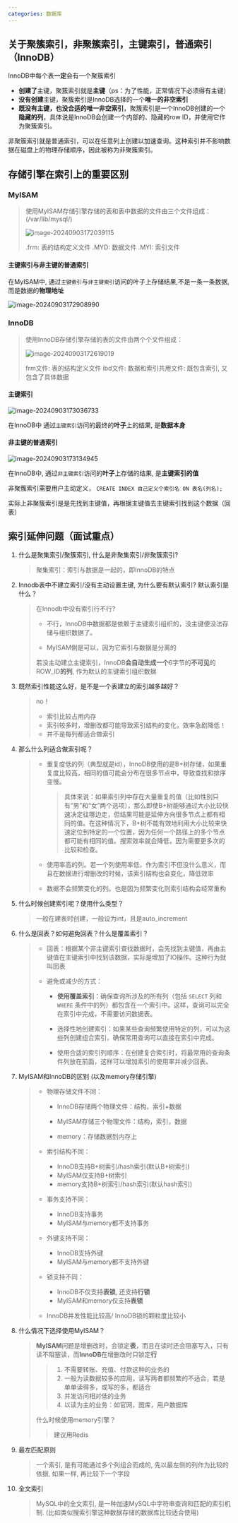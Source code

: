 ```yaml
---
categories: 数据库
---
```


## 关于聚簇索引，非聚簇索引，主键索引，普通索引（InnoDB）

InnoDB中每个表**一定**会有一个聚簇索引

- **创建了**主键，聚簇索引就是**主键**（ps：为了性能，正常情况下必须得有主键）
- **没有创建**主键，聚簇索引是InnoDB选择的一个**唯一的非空索引**
- **既没有主键，也没合适的唯一非空索引**，聚簇索引是一个InnoDB创建的一个**隐藏的列**，具体说是InnoDB会创建一个内部的、隐藏的row ID，并使用它作为聚簇索引。

非聚簇索引就是普通索引，可以在任意列上创建以加速查询。这种索引并不影响数据在磁盘上的物理存储顺序，因此被称为非聚簇索引。

## 存储引擎在索引上的重要区别

### MyISAM

> 使用MyISAM存储引擎存储的表和表中数据的文件由三个文件组成： (/var/lib/mysql/)
>
> ![image-20240903172039115](/res/img_sql2/Myisam.png)
>
> .frm: 表的结构定义文件
> .MYD: 数据文件
> .MYI: 索引文件

#### **主键索引与非主键的普通索引**

在MyISAM中, 通过`主键索引`与`非主键索引`访问的叶子上存储结果,不是一条一条数据, 而是数据的**物理地址**

![image-20240903172908990](/res/img_sql2/myisam_index.png)

### InnoDB

> 使用InnoDB存储引擎存储的表的文件由两个个文件组成：
>
> ![image-20240903172619019](/res/img_sql2/Innodb.png)
>
> frm文件: 表的结构定义文件
> ibd文件: 数据和索引共用文件: 既包含索引, 又包含了具体数据

#### **主键索引**

![image-20240903173036733](/res/img_sql2/innodb_primary.png)

在InnoDB中 通过`主键索引`访问的最终的**叶子**上的结果, 是**数据本身**

#### **非主键的普通索引**

![image-20240903173134945](/res/img_sql2/inno_second.png)

在InnoDB中, 通过`非主键索引`访问的**叶子**上存储的结果, 是**主键索引的值**

非聚簇索引需要用户主动定义， `CREATE INDEX 自己定义个索引名 ON 表名(列名);`

实际上非聚簇索引是是先找到主键值，再根据主键值去主键索引找到这个数据（回表）

## 索引延伸问题（面试重点）

1. 什么是聚集索引/聚簇索引, 什么是非聚集索引/非聚簇索引?

   > 聚集索引：索引与数据是一起的，即InnoDB的特点

2. Innodb表中不建立索引/没有主动设置主键, 为什么要有默认索引? 默认索引是什么？

   > 在Innodb中没有索引行不行?
   >
   > - 不行，InnoDB中数据都是依赖于主键索引组织的，没主键便没法存储与组织数据了。
   >
   > - MyISAM倒是可以，因为它索引与数据是分离的
   >
   > 若没主动建立主键索引，InnoDB**会自动生成一个**6字节的**不可见**的ROW_ID**的列**, 作为默认的主键索引组织数据

3. 既然索引性能这么好，是不是一个表建立的索引越多越好？

   > no！
   >
   > - 索引比较占用内存
   > - 索引较多时，增删改都可能导致索引结构的变化，效率急剧降低！
   > - 并不是每列都适合做索引

4. 那么什么列适合做索引呢？

   > - 重复度低的列（典型就是id），InnoDB使用的是B+树存储，如果重复度比较高，相同的值可能会分布在很多节点中，导致查找和排序变慢。
   >
   >   > 具体来说：如果索引列中存在大量重复的值（比如性别只有“男”和“女”两个选项），那么即使B+树能够通过大小比较快速决定往哪边走，但结果可能是延伸方向很多节点上都有相同的值。在这种情况下，B+树不能有效地利用大小比较来快速定位到特定的一个位置，因为任何一个路径上的多个节点都可能有相同的值。搜索效率就会降低，因为需要更多次的比较和检查。
   >
   > - 使用率高的列。若一个列使用率低，作为索引不但没什么意义，而且在数据进行增删改的时候，该索引结构也会变化，降低效率
   >
   > - 数据不会频繁变化的列。也是因为频繁变化则索引结构会经常重构

5. 什么时候创建索引呢？使用什么类型？

   > 一般在建表时创建，一般设为int，且是auto_increment

6. 什么是回表？如何避免回表？什么是覆盖索引？

   > - 回表：根据某个非主键索引查找数据时，会先找到主键值，再由主键值在主键索引中找到该数据，实际是增加了IO操作。这种行为就叫回表
   >
   > - 避免或减少的方式：
   >
   >   - **使用覆盖索引**：确保查询所涉及的所有列（包括 `SELECT` 列和 `WHERE` 条件中的列）都包含在一个索引中。这样，查询可以完全在索引中完成，不需要访问数据表。
   >
   >   - 选择性地创建索引：如果某些查询频繁使用特定的列，可以为这些列创建组合索引，确保常用查询可以直接在索引中完成。
   >
   >   - 使用合适的索引列顺序：在创建复合索引时，将最常用的查询条件列放在前面，这样可以增加索引的使用率并减少回表。

7. MyISAM和InnoDB的区别 (以及memory存储引擎)

   > - 物理存储文件不同：
   >
   >   - InnoDB存储两个物理文件：结构，索引+数据
   >
   >   - MyISAM存储三个物理文件：结构，索引，数据
   >   - memory：存储数据到内存上
   >
   > - 索引结构不同：
   >
   >   - InnoDB支持B+树索引/hash索引(默认B+树索引)
   >   - MyISAM仅支持B+树索引
   >   - memory支持B+树索引/hash索引(默认hash索引)
   >
   > - 事务支持不同：
   >
   >   - InnoDB支持事务
   >   - MyISAM与memory都不支持事务
   >
   > - 外键支持不同：
   >
   >   - InnoDB支持外键
   >   - MyISAM与memory都不支持外键
   >
   > - 锁支持不同：
   >
   >   - InnoDB不仅支持**表锁**, 还支持**行锁**
   >   - MyISAM和memory仅支持**表锁**
   >
   > - InnoDB并发性能比较高/ InnoDB锁的颗粒度比较小

 8. 什么情况下选择使用MyISAM？

    > **MyISAM**问题是增删改时，会锁定**表**，而且在读时还会阻塞写入，只有读不阻塞读，而**InnoDB**在增删改时只锁定**行**
    >
    > > 1. 不需要转账、充值、付款这种的业务的
    > > 2. 一般为读数据较多的应用，读写两者都频繁的不适合，若是单单读得多，或写的多，都适合
    > > 3. 并发访问相对低的业务
    > > 4. 以读为主的业务：如官网，图库，用户数据库
    >
    > 什么时候使用memory引擎？
    >
    > > 建议用Redis

9. 最左匹配原则

   > 一个索引, 是有可能通过多个列组合而成的, 先以最左侧的列作为比较的依据, 如果一样, 再比较下一个字段

11. 全文索引

    > MySQL中的全文索引, 是一种加速MySQL中字符串查询和匹配的索引机制. (比如类似搜索引擎这种数据存储的数据库比较适合使用)
